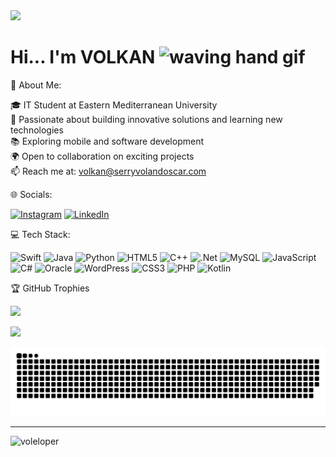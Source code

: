 <img src="https://media.licdn.com/dms/image/v2/D4E16AQGMTwNkLotgng/profile-displaybackgroundimage-shrink_350_1400/profile-displaybackgroundimage-shrink_350_1400/0/1715118753547?e=1742428800&v=beta&t=kuGU5Z0BfKzgFpKW3qR8__falz1GC6m06fy1S4sYOJ8" />

# Hi... I'm VOLKAN  <img src="https://user-images.githubusercontent.com/72663882/171687151-bb31c996-c9d2-49c8-b593-734946893b23.gif" alt="waving hand gif" aria-hidden="true" width="40" />

 
 💫 About Me:

🎓 IT Student at Eastern Mediterranean University  <br>
🌟 Passionate about building innovative solutions and learning new technologies  <br>
📚 Exploring mobile and software development  <br>
🌍 Open to collaboration on exciting projects  <br>
📫 Reach me at: [volkan@serryvolandoscar.com](mailto:volkan@serryvolandoscar.com)  <br>



 🌐 Socials:

[![Instagram](https://img.shields.io/badge/Instagram-%23E4405F.svg?logo=Instagram&logoColor=white)](https://instagram.com/thevolkankaya/) 
[![LinkedIn](https://img.shields.io/badge/LinkedIn-%230077B5.svg?logo=linkedin&logoColor=white)](https://linkedin.com/in/volkan-kaya35/) 

 💻 Tech Stack:

![Swift](https://img.shields.io/badge/swift-F54A2A?style=for-the-badge&logo=swift&logoColor=white) ![Java](https://img.shields.io/badge/java-%23ED8B00.svg?style=for-the-badge&logo=openjdk&logoColor=white) ![Python](https://img.shields.io/badge/python-3670A0?style=for-the-badge&logo=python&logoColor=ffdd54) ![HTML5](https://img.shields.io/badge/html5-%23E34F26.svg?style=for-the-badge&logo=html5&logoColor=white) ![C++](https://img.shields.io/badge/c++-%2300599C.svg?style=for-the-badge&logo=c%2B%2B&logoColor=white) ![.Net](https://img.shields.io/badge/.NET-5C2D91?style=for-the-badge&logo=.net&logoColor=white)  ![MySQL](https://img.shields.io/badge/mysql-4479A1.svg?style=for-the-badge&logo=mysql&logoColor=white) ![JavaScript](https://img.shields.io/badge/javascript-%23323330.svg?style=for-the-badge&logo=javascript&logoColor=%23F7DF1E) ![C#](https://img.shields.io/badge/c%23-%23239120.svg?style=for-the-badge&logo=csharp&logoColor=white) ![Oracle](https://img.shields.io/badge/Oracle-F80000?style=for-the-badge&logo=oracle&logoColor=white) ![WordPress](https://img.shields.io/badge/WordPress-%23117AC9.svg?style=for-the-badge&logo=WordPress&logoColor=white) ![CSS3](https://img.shields.io/badge/css3-%231572B6.svg?style=for-the-badge&logo=css3&logoColor=white) ![PHP](https://img.shields.io/badge/php-%23777BB4.svg?style=for-the-badge&logo=php&logoColor=white) ![Kotlin](https://img.shields.io/badge/kotlin-%237F52FF.svg?style=for-the-badge&logo=kotlin&logoColor=white)

  🏆 GitHub Trophies
  
![](https://github-profile-trophy.vercel.app/?username=Voleloper&theme=radical&no-frame=false&no-bg=true&margin-w=4)

![](https://github-readme-stats.vercel.app/api?username=Voleloper&theme=dark&hide_border=false&include_all_commits=true&count_private=true)<br/>

<picture>
  <source media="(prefers-color-scheme: dark)" srcset="https://raw.githubusercontent.com/platane/platane/output/github-contribution-grid-snake-dark.svg">
  <source media="(prefers-color-scheme: light)" srcset="https://raw.githubusercontent.com/platane/platane/output/github-contribution-grid-snake.svg">
  <img alt="github contribution grid snake animation" src="https://raw.githubusercontent.com/platane/platane/output/github-contribution-grid-snake.svg">
</picture>



---

<p align="left"> <img src="https://komarev.com/ghpvc/?username=voleloper&label=Profile%20views&color=0e75b6&style=flat" alt="voleloper" /> </p>

</p>

